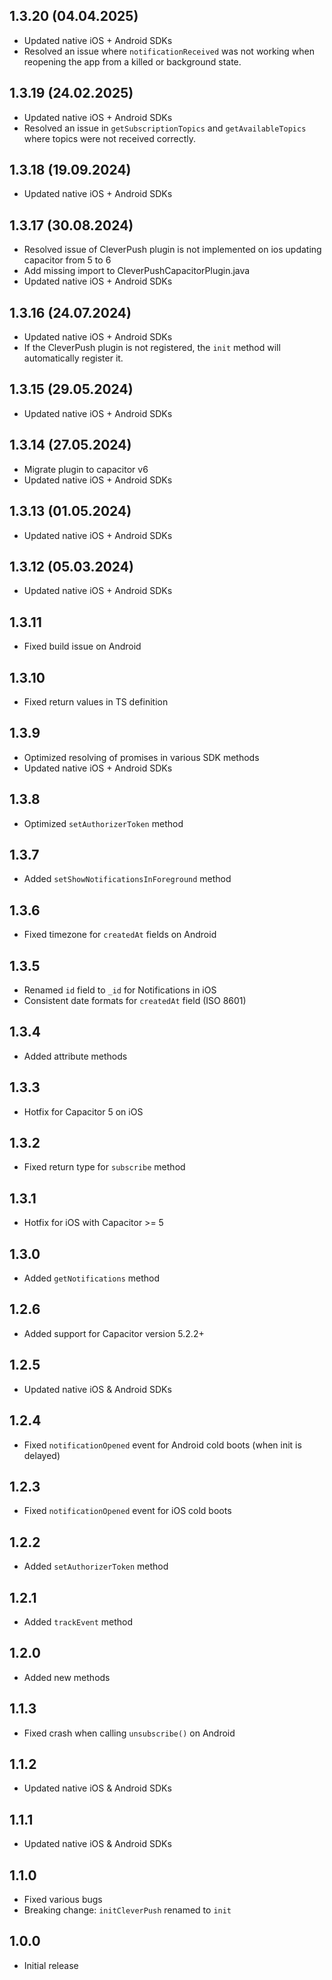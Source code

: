 ## 1.3.20 (04.04.2025)
* Updated native iOS + Android SDKs
* Resolved an issue where `notificationReceived` was not working when reopening the app from a killed or background state.

## 1.3.19 (24.02.2025)
* Updated native iOS + Android SDKs
* Resolved an issue in `getSubscriptionTopics` and `getAvailableTopics` where topics were not received correctly.

## 1.3.18 (19.09.2024)
* Updated native iOS + Android SDKs

## 1.3.17 (30.08.2024)
* Resolved issue of CleverPush plugin is not implemented on ios updating capacitor from 5 to 6
* Add missing import to CleverPushCapacitorPlugin.java
* Updated native iOS + Android SDKs

## 1.3.16 (24.07.2024)
* Updated native iOS + Android SDKs
* If the CleverPush plugin is not registered, the `init` method will automatically register it.

## 1.3.15 (29.05.2024)
* Updated native iOS + Android SDKs

## 1.3.14 (27.05.2024)
* Migrate plugin to capacitor v6
* Updated native iOS + Android SDKs

## 1.3.13 (01.05.2024)
* Updated native iOS + Android SDKs

## 1.3.12 (05.03.2024)
* Updated native iOS + Android SDKs

## 1.3.11
* Fixed build issue on Android

## 1.3.10
* Fixed return values in TS definition

## 1.3.9
* Optimized resolving of promises in various SDK methods
* Updated native iOS + Android SDKs

## 1.3.8
* Optimized `setAuthorizerToken` method

## 1.3.7
* Added `setShowNotificationsInForeground` method

## 1.3.6
* Fixed timezone for `createdAt` fields on Android

## 1.3.5
* Renamed `id` field to `_id` for Notifications in iOS
* Consistent date formats for `createdAt` field (ISO 8601)

## 1.3.4
* Added attribute methods

## 1.3.3
* Hotfix for Capacitor 5 on iOS

## 1.3.2
* Fixed return type for `subscribe` method

## 1.3.1
* Hotfix for iOS with Capacitor >= 5

## 1.3.0
* Added `getNotifications` method

## 1.2.6
* Added support for Capacitor version 5.2.2+

## 1.2.5
* Updated native iOS & Android SDKs

## 1.2.4
* Fixed `notificationOpened` event for Android cold boots (when init is delayed)

## 1.2.3
* Fixed `notificationOpened` event for iOS cold boots

## 1.2.2
* Added `setAuthorizerToken` method

## 1.2.1
* Added `trackEvent` method

## 1.2.0
* Added new methods

## 1.1.3
* Fixed crash when calling `unsubscribe()` on Android
     
## 1.1.2
* Updated native iOS & Android SDKs

## 1.1.1
* Updated native iOS & Android SDKs

## 1.1.0
* Fixed various bugs
* Breaking change: `initCleverPush` renamed to `init`

## 1.0.0
* Initial release
